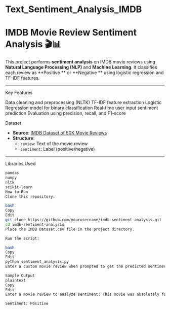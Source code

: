 # Text_Sentiment_Analysis_IMDB
# IMDB Movie Review Sentiment Analysis 🎬📊

This project performs **sentiment analysis** on IMDB movie reviews using **Natural Language Processing (NLP)** and **Machine Learning**. It classifies each review as **Positive ** or **Negative ** using logistic regression and TF-IDF features.

---

Key Features

Data cleaning and preprocessing (NLTK)
 TF-IDF feature extraction
 Logistic Regression model for binary classification
 Real-time user input sentiment prediction
 Evaluation using precision, recall, and F1-score



 Dataset

- **Source**: [IMDB Dataset of 50K Movie Reviews](https://www.kaggle.com/datasets/lakshmi25npathi/imdb-dataset-of-50k-movie-reviews)
- **Structure**:
  - `review`: Text of the movie review
  - `sentiment`: Label (positive/negative)

---

 Libraries Used

```bash
pandas
numpy
nltk
scikit-learn
How to Run
Clone this repository:

bash
Copy
Edit
git clone https://github.com/yourusername/imdb-sentiment-analysis.git
cd imdb-sentiment-analysis
Place the IMDB Dataset.csv file in the project directory.

Run the script:

bash
Copy
Edit
python sentiment_analysis.py
Enter a custom movie review when prompted to get the predicted sentiment.

Sample Output
plaintext
Copy
Edit
Enter a movie review to analyze sentiment: This movie was absolutely fantastic with brilliant acting!

Sentiment: Positive 

